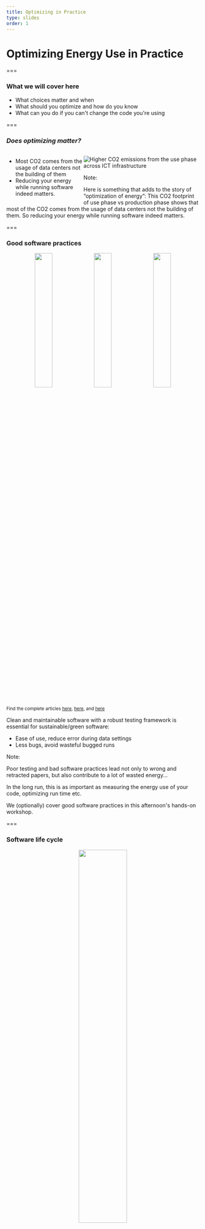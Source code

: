 ```yaml
---
title: Optimizing in Practice
type: slides
order: 1
---
```


<!-- .slide: data-state="title" -->

# Optimizing Energy Use in Practice

===

<!-- .slide: data-state="standard" -->

### What we will cover here
- What choices matter and when
- What should you optimize and how do you know
- What can you do if you can't change the code you're using

===

<!-- .slide: data-state="standard" -->

### _Does optimizing matter?_

<div style="width: 40%; float: left; margin-top: 1%">

* Most CO2 comes from the usage of data centers not the building of them
* Reducing your energy while running software indeed matters.

</div>

<div style="width: 60%; float: right">

![Higher CO2 emissions from the use phase across ICT infrastructure](media/higher-co2-emissions-from-use-phase-across-ict-infrastructure.png)

</div>


Note:

Here is something that adds to the story of “optimization of energy”: This CO2 footprint of use phase vs production phase shows that most of the CO2 comes from the usage of data centers not the building of them. So reducing your energy while running software indeed matters.

===


<!-- .slide: data-state="standard" -->

### Good software practices

<center>
<img src="media/testing-motivation1.png" width="30%" style="display:inline;">
<img src="media/testing-motivation2.png" width="30%" style="display:inline;">
<img src="media/testing-motivation3.png" width="30%" style="display:inline;">
</center>

<small> Find the complete articles [here](https://www.science.org/doi/full/10.1126/science.314.5807.1856), [here](https://arstechnica.com/information-technology/2019/10/chemists-discover-cross-platform-python-scripts-not-so-cross-platform/), and [here](https://www.wired.com/2010/11/1110mars-climate-observer-report/) </small>


Clean and maintainable software with a robust testing framework is essential
for sustainable/green software:
 - Ease of use, reduce error during data settings
 - Less bugs, avoid wasteful bugged runs

Note:

Poor testing and bad software practices lead not only to wrong and retracted papers, but also contribute to a lot of wasted energy...

In the long run, this is as important as measuring the energy use of your code, optimizing run time etc.

We (optionally) cover good software practices in this afternoon's hands-on workshop.

===

<!-- .slide: data-state="standard" -->

### Software life cycle

<center>
<img src="media/cicd_scheme.png" width="50%">
</center>

- Thinking about long term sustainability, documentation.
- Reusable software is a key component of modern
software development, reducing the time/energy consuming
task of developing every component of complex softwares.

Note:

We (optionally) cover good software practices in this afternoon's hands-on workshop.

===

<!-- .slide: data-state="standard" -->

### What language should I use?

<div style="width: 50%; float: left; margin-top: 1%">


</div>

<div style="width: 50%; float: right">

![Ranking of languages](media/language_ranking.png)

</div>

Note:

Energy ranking of languages across many different benchmarks

Table is from Pereira, R. et al. (2021) <doi:10.1016/j.scico.2021.102609>

===

<!-- .slide: data-state="standard" -->

### What language should I use?

<div style="width: 50%; float: left; margin-top: 1%">

- Let's use C for everything!

</div>

<div style="width: 50%; float: right">

![Ranking of languages](media/language_ranking.png)

</div>

Note:

Energy ranking of languages across many different benchmarks

Table is from Pereira, R. et al. (2021) <doi:10.1016/j.scico.2021.102609>

===


<!-- .slide: data-state="standard" -->

### What language should I use?

<div style="width: 50%; float: left; margin-top: 1%">

- Let's use C for everything!
- Please don't. Reality is more nuanced.
- **Many major numerical libraries in Python are not Python "under the surface"**
  - The core is usually C++ or similar
  - e.g. PyTorch, Tensorflow, numpy (and many others)


</div>

<div style="width: 50%; float: right">

![Ranking of languages](media/language_ranking.png)

</div>


Note:

Typical ranking:
  - C++ and Rust at the top
  - Python and R at the bottom

===

<!-- .slide: data-state="standard" -->

### Use the right tool for each task

- Should I avoid "slow" and inefficient programming languages?
- Well, each has its purpose
  - Python: great for stitching pieces together, easy prototyping
  - C/C++/Fortran: better at crunching numbers fast
- Language benchmarks available in the literature can be misleading here
  - Python/R for can be fine, it's more about the libraries you are using

Note:

===

<!-- .slide: data-state="standard" -->

### Don't optimize everything

- **It is important that frequently used tools are as efficient as possible**
- Your single-use analysis scripts probably don't matter so much - just use the easiest language for the job
- Optimization is not free and costs development time (and energy) especially in lower level languages like C
- Generally there are not enough RSEs to do all the coding and optimizations, and researchers don't have time

Note:

===

<!-- .slide: data-state="standard" -->

### Minimizing energy (and carbon)

<img src="media/carbon-aware-software.png" width="40%">

- Think about _when_ we run a job on a server. Energy mix different at different times
- Interesting new tools such as Carbon Aware Task Scheduler (UK-only currently)
  - Tells you what is the best time to run in the next 48 hours
- Think about what resources you request
  - Number of CPU cores is clearly a large contributor
  - Carbon footprint of memory is interesting - it doesn't matter how much you use, but how much is available. Don't request 10 times the memory you need on a server "just in case"

Note:
Carbon awareness image is from <https://github.com/Green-Software-Foundation/carbon-aware-sdk>.

Most jobs have some flexibility - we don't care if we run it right now or in a few hours. Especially over the weekend.


===

<!-- .slide: data-state="standard" -->

### Minimize time to solution

`$$ E = Pt$$`
- Energy is Power * time
- As a first approximation, more efficient (faster) software will be energy efficient
  - It is possible to run on many CPUs although there is overhead from the parallelism.

How to do this is very problem-dependent!

Note:
Generally speaking, finish as quickly as possible so the CPU can drop to a lower energy state

How to get maximum speed out of your code (including parallelism/accelerators) is beyond the scope of this course by quite some distance.

===

### Profile your code

![](media/code-carbon.png)

- We recommend trying `CodeCarbon` python package
  - Estimates the amount of carbon dioxide (CO2) produced by the cloud or personal computing resources used to execute the code
  - Gives recommendations for reducing emissions (e.g. through optimizing the code or by hosting cloud infrastructure in geographical regions that use renewable energy sources)
  - *More in this afternoon's hands-on workshop*

Note:

There are many ways to do energy profiling e.g. PMT (Power Measurement Toolkit), Rjoules, and many more.

We recommend trying CodeCarbon

The code-carbon.io website decribes it as "a lightweight software package that seamlessly integrates into your Python codebase. It estimates the amount of carbon dioxide (CO2) produced by the cloud or personal computing resources used to execute the code.

It then shows developers how they can lessen emissions by optimizing their code or by hosting their cloud infrastructure in geographical regions that use renewable energy sources."

This sounds like a good place to start for researchers here.

===

<!-- .slide: data-state="standard" -->

### What if I can't/won't change the code?

- Perhaps you can profile the code but you cannot do much with the results
  - e.g. You are not the developer, or don't feel experienced enough
- There are tools such as the Energy Aware Runtime
  - Dynamically scales the CPU or GPU clock frequency up or down while the code is running
  - When code is waiting a lot (for I/O or memory), frequency is scaled down
  - Remember that Energy ~ frequency^2
  - *Also covered in this afternoon's hands-on workshop (HPC-track)*

Note:

===

<!-- .slide: data-state="standard" -->

### A warning: Jevon's Paradox


_In economics, the Jevons paradox occurs when technological progress increases
the efficiency with which a resource is used (reducing the amount necessary for any one use),
but the falling cost of use induces increases in demand enough that resource use is increased,
rather than reduced._

- [https://en.wikipedia.org/wiki/Jevons_paradox](https://en.wikipedia.org/wiki/Jevons_paradox)

![Interchange in Chicago](media/interchange.jpg)

Note:
In practice, reducing energy use overall is more about organizational policy and value judgements about what the expected return is for a given amount of energy used.

* Are you thinking about this the right way?
* Is green computing really a purely technical issue?
* Is your footprint by computing really your biggest contribution to the climate crisis?
* Organizational policy is as important if not more important

Image attribution:
Sea Cow, CC BY-SA 4.0 <https://creativecommons.org/licenses/by-sa/4.0>, via Wikimedia Commons

===


<!-- .slide: data-state="keepintouch" -->


www.esciencecenter.nl

info@esciencecenter.nl

020 - 460 47 70
